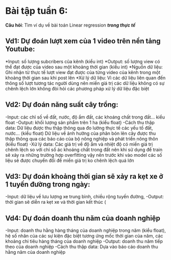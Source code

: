 # Bài tập tuần 6: 
**Câu hỏi**: Tìm ví dụ về bài toán Linear regression ***trong thực tế***

## Vd1: Dự đoán lượt xem của 1 video trên nền tảng Youtube:
*Input: số lượng subcribers cũa kênh (kiểu int)
*Output: số lượng view có thể đạt được của video sau một khoảng thời gian (kiểu int) 
*Nguồn dữ liệu: Ghi nhận từ thực tế lượt view đạt được của từng video của kênh trong một khoảng thời gian sau khi post lên
*Xử lý dữ liệu: Vì các dữ liệu liên quan đến thông số lượt tương tác người dùng nên miền giá trị các dữ liệu không có sự chênh lệch lớn không đòi hỏi các phương pháp xử lý dữ liệu đặc biệt

## Vd2: Dự đoán năng suất cây trồng:
-Input: các chỉ số về đất, nước, độ ẩm đất, các khoáng chất trong đất... kiểu float
-Output: khối lượng sản phẩm trên 1 ha (kiểu float)
-Cách thu thập data:
Dữ liệu được thu thập thông qua đo lường thực tế các yếu tố đất, nước... (kiểu float)
Dữ liệu về ảnh hưởng của phân bón lên cây được thu thập thông qua các báo cáo của bộ nông nghiệp và phát triển nông thôn (kiểu float)
-Xử lý data:
Các giá trị về độ ẩm và nhiệt độ có miền giá trị chênh lệch so với chỉ số ác khoáng chất trong đất nên khi sử dụng để train sẽ xảy ra những trường hợp overfitting vậy nên trước khi vào model các số liệu sẽ được chuyển đổi để miền giá trị ko chênh lệch quá lớn 

## Vd3: Dự đoán khoảng thời gian sẽ xảy ra kẹt xe ở 1 tuyến đường trong ngày:
-Input: dữ liệu về lưu lượng xe trung bình, chiều rộng tuyến đường, 
-Output: thời gian sẽ diễn ra kẹt xe và thời gian kết thúc (

## Vd4: Dự đoán doanh thu năm của doanh nghiệp
-Input: doanh thu hằng hàng tháng của doanh nghiệp trong năm (kiểu float), hệ số nhân của các sự kiện đặc biệt tương ứng mốc thời gian của năm, các khoảng chi tiêu hàng tháng của doanh nghiệp
-Output: doanh thu năm tiếp theo của doanh nghiệp
-Cách thu thập data: 
Dựa vào báo cáo doanh thu hằng năm của doanh nghiệp 
